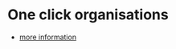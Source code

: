 <!-- # vim:set filetype=mkd: # -->
# One click organisations

 * [more information](http://oneclickor.gs)
